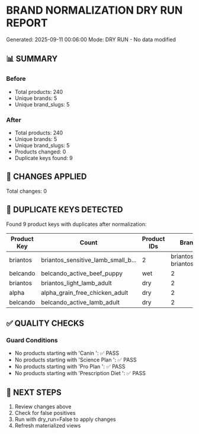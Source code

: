 # BRAND NORMALIZATION DRY RUN REPORT

Generated: 2025-09-11 00:06:00
Mode: DRY RUN - No data modified

## 📊 SUMMARY

### Before
- Total products: 240
- Unique brands: 5
- Unique brand_slugs: 5

### After
- Total products: 240
- Unique brands: 5
- Unique brand_slugs: 5
- Products changed: 0
- Duplicate keys found: 9

## 🔧 CHANGES APPLIED

Total changes: 0

## 🔄 DUPLICATE KEYS DETECTED

Found 9 product keys with duplicates after normalization:

| Product Key | Count | Product IDs | Brands |
|-------------|-------|-------------|--------|
| briantos|briantos_sensitive_lamb_small_b... | 2 | briantos_030, briantos_031 | Briantos |
| belcando|belcando_active_beef_puppy|wet | 2 | belcando_003, belcando_020 | Belcando |
| briantos|briantos_light_lamb_adult|dry | 2 | briantos_037, briantos_040 | Briantos |
| alpha|alpha_grain_free_chicken_adult|dry | 2 | alpha_028, alpha_039 | Alpha |
| belcando|belcando_active_lamb_adult|dry | 2 | belcando_006, belcando_015 | Belcando |
## ✅ QUALITY CHECKS

### Guard Conditions
- No products starting with 'Canin ': ✅ PASS
- No products starting with 'Science Plan ': ✅ PASS
- No products starting with 'Pro Plan ': ✅ PASS
- No products starting with 'Prescription Diet ': ✅ PASS


## 📝 NEXT STEPS

1. Review changes above
2. Check for false positives
3. Run with dry_run=False to apply changes
4. Refresh materialized views
